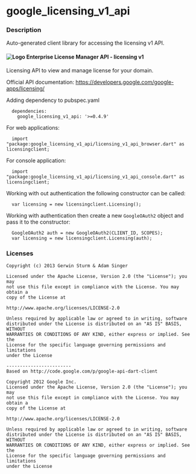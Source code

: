 # google_licensing_v1_api

### Description

Auto-generated client library for accessing the licensing v1 API.

#### ![Logo](http://www.google.com/images/icons/product/search-16.gif) Enterprise License Manager API - licensing v1

Licensing API to view and manage license for your domain.

Official API documentation: https://developers.google.com/google-apps/licensing/

Adding dependency to pubspec.yaml

```
  dependencies:
    google_licensing_v1_api: '>=0.4.9'
```

For web applications:

```
  import "package:google_licensing_v1_api/licensing_v1_api_browser.dart" as licensingclient;
```

For console application:

```
  import "package:google_licensing_v1_api/licensing_v1_api_console.dart" as licensingclient;
```

Working with out authentication the following constructor can be called:

```
  var licensing = new licensingclient.Licensing();
```

Working with authentication then create a new `GoogleOAuth2` object and pass it to the constructor:


```
  GoogleOAuth2 auth = new GoogleOAuth2(CLIENT_ID, SCOPES);
  var licensing = new licensingclient.Licensing(auth);
```

### Licenses

```
Copyright (c) 2013 Gerwin Sturm & Adam Singer

Licensed under the Apache License, Version 2.0 (the "License"); you may 
not use this file except in compliance with the License. You may obtain a 
copy of the License at

http://www.apache.org/licenses/LICENSE-2.0

Unless required by applicable law or agreed to in writing, software
distributed under the License is distributed on an "AS IS" BASIS, WITHOUT
WARRANTIES OR CONDITIONS OF ANY KIND, either express or implied. See the
License for the specific language governing permissions and limitations 
under the License

------------------------
Based on http://code.google.com/p/google-api-dart-client

Copyright 2012 Google Inc.
Licensed under the Apache License, Version 2.0 (the "License"); you may 
not use this file except in compliance with the License. You may obtain a
copy of the License at

http://www.apache.org/licenses/LICENSE-2.0

Unless required by applicable law or agreed to in writing, software
distributed under the License is distributed on an "AS IS" BASIS, WITHOUT
WARRANTIES OR CONDITIONS OF ANY KIND, either express or implied. See the
License for the specific language governing permissions and limitations 
under the License

```

